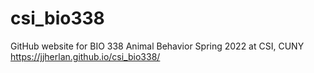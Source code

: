 # csi_bio338
GitHub website for BIO 338 Animal Behavior Spring 2022 at CSI, CUNY
https://jjherlan.github.io/csi_bio338/
